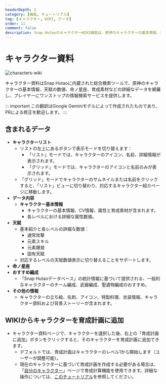 ```yaml
---
headerDepth: 2
category: [機能, チュートリアル]
tag: [キャラクター, WIKI, データ]
order: 11
comment: false
description: Snap HutaoのキャラクターWIKI機能は、原神のキャラクターの基本情報、天賦の数値、命ノ星座などの重要なデータを統合し、プレイヤーに便利なキャラクター情報検索を提供します。
---
```


# キャラクター資料

![characters-wiki](https://img.alicdn.com/imgextra/i2/1797064093/O1CN01OKw2Tc1g6e0qbmLe0_!!1797064093.png_.webp)

キャラクター資料はSnap Hutaoに内蔵された総合検索ツールで、原神のキャラクターの基本情報、天賦の数値、命ノ星座、育成素材などの詳細なデータを網羅し、プレイヤーにワンストップの情報検索サービスを提供します。

::: important
この翻訳はGoogle Geminiモデルによって作成されたものであり、PRによる修正を歓迎します。
:::

## 含まれるデータ

- **キャラクターリスト**
  - リストの左上にあるボタンで表示モードを切り替えます：
    - 「リスト」モードでは、キャラクターのアイコン、名前、詳細情報が表示されます。
    - 「グリッド」モードでは、キャラクターのアイコンと名前のみが表示されます。
  - 「グリッド」モードでキャラクターのサムネイルまたは名前をクリックすると、「リスト」ビューに切り替わり、対応するキャラクター紹介ページに移動します。
- **データ内容**
  - **キャラクター基本情報**
    - キャラクターの基本情報、CV情報、属性と育成素材が含まれます。
    - 各レベルにおける詳細な属性数値。
- **天賦**
  - 基本紹介と各レベルの詳細な数値：
    - 通常攻撃
    - 元素スキル
    - 元素爆発
    - 固有天賦
  - 対応するレベルの天賦数値表示に切り替えることをサポートします。
- **命ノ星座**
- **おすすめ編成**
  - 「Snap Hutaoデータベース」の統計情報に基づいて提供される、一般的なキャラクターのチーム編成、武器編成、聖遺物編成のおすすめ。
- **その他の情報**
  - キャラクターの立ち絵、名刺、アイコン、特製料理、衣装情報、キャラクター資料および背景ストーリーが含まれます。

## WIKIからキャラクターを育成計画に追加

- キャラクター資料ページで、キャラクターを選択した後、右上の「育成計画に追加」ボタンをクリックすると、そのキャラクターを育成計画に追加できます。
  - デフォルトでは、育成計画はキャラクターのレベル1から開始します（ユーザーが調整可能）。
  - 現在のキャラクターに基づいて育成計画を作成する必要がある場合は、「[自分のキャラクター](character-data.md#将当前选定角色加入养成计算)」ページで育成計算機能を使用できます。詳細な操作については、[このチュートリアル](develop-plan.md#基于玩家数据添加)を参照してください。
